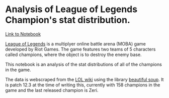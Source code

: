# Analysis of League of Legends Champion's stat distribution. 

[Link to Notebook](https://github.com/thepshay/lol-champ-stats/blob/main/League%20of%20Legends%20Analysis%20of%20Champion%20Classes.ipynb)

[League of Legends](https://en.wikipedia.org/wiki/League_of_Legends) is a multiplyer online battle arena (MOBA) game developed by Riot Games. The game features two teams of 5 characters called champions, where the object is to destroy the enemy base. 

This notebook is an analysis of the stat distributions of all of the champions in the game. 

The data is webscraped from the [LOL wiki](https://leagueoflegends.fandom.com/wiki/League_of_Legends_Wiki) using the library [beautiful soup](https://beautiful-soup-4.readthedocs.io/en/latest/#). It is patch 12.3 at the time of writing this, currently with 158 champions in the game and the last released champion is Zeri.
